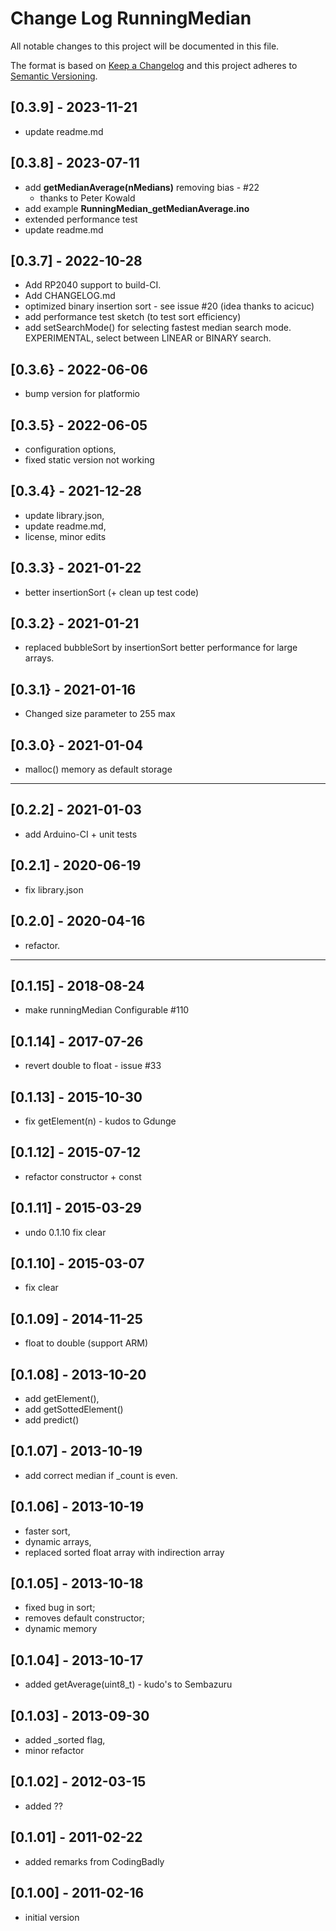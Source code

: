 # Change Log RunningMedian

All notable changes to this project will be documented in this file.

The format is based on [Keep a Changelog](http://keepachangelog.com/)
and this project adheres to [Semantic Versioning](http://semver.org/).


## [0.3.9] - 2023-11-21
- update readme.md


## [0.3.8] - 2023-07-11
- add **getMedianAverage(nMedians)**  removing bias - #22
  - thanks to Peter Kowald
- add example **RunningMedian_getMedianAverage.ino**
- extended performance test
- update readme.md

## [0.3.7] - 2022-10-28
- Add RP2040 support to build-CI.
- Add CHANGELOG.md
- optimized binary insertion sort - see issue #20 (idea thanks to acicuc)
- add performance test sketch (to test sort efficiency)
- add setSearchMode() for selecting fastest median search mode.  
  EXPERIMENTAL, select between LINEAR or BINARY search.  

## [0.3.6} - 2022-06-06
- bump version for platformio

## [0.3.5} - 2022-06-05
- configuration options, 
- fixed static version not working

## [0.3.4} - 2021-12-28
- update library.json, 
- update readme.md, 
- license, minor edits

## [0.3.3} - 2021-01-22  
- better insertionSort (+ clean up test code)

## [0.3.2} - 2021-01-21  
- replaced bubbleSort by insertionSort
  better performance for large arrays.

## [0.3.1} - 2021-01-16
- Changed size parameter to 255 max

## [0.3.0} - 2021-01-04
- malloc() memory as default storage

----

## [0.2.2] - 2021-01-03
- add Arduino-CI + unit tests

## [0.2.1] - 2020-06-19
- fix library.json

## [0.2.0] - 2020-04-16
- refactor.

----

## [0.1.15] - 2018-08-24
- make runningMedian Configurable #110

## [0.1.14] - 2017-07-26
- revert double to float - issue #33

## [0.1.13] - 2015-10-30
- fix getElement(n) - kudos to Gdunge

## [0.1.12] - 2015-07-12
- refactor constructor + const

## [0.1.11] - 2015-03-29
- undo 0.1.10 fix clear

## [0.1.10] - 2015-03-07
- fix clear

## [0.1.09] - 2014-11-25
- float to double (support ARM)

## [0.1.08] - 2013-10-20
- add getElement(), 
- add getSottedElement() 
- add predict()

## [0.1.07] - 2013-10-19
- add correct median if \_count is even.

## [0.1.06] - 2013-10-19
- faster sort, 
- dynamic arrays, 
- replaced sorted float array with indirection array

## [0.1.05] - 2013-10-18
- fixed bug in sort; 
- removes default constructor; 
- dynamic memory

## [0.1.04] - 2013-10-17
- added getAverage(uint8_t) - kudo's to Sembazuru

## [0.1.03] - 2013-09-30
- added \_sorted flag, 
- minor refactor

## [0.1.02] - 2012-03-15  
- added ??

## [0.1.01] - 2011-02-22
- added remarks from CodingBadly

## [0.1.00] - 2011-02-16
- initial version

